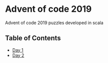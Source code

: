 # Advent of code 2019

Advent of code 2019 puzzles developed in scala

## Table of Contents

- [Day 1](https://adventofcode.com/2019/day/1)
- [Day 2](https://adventofcode.com/2019/day/2)

